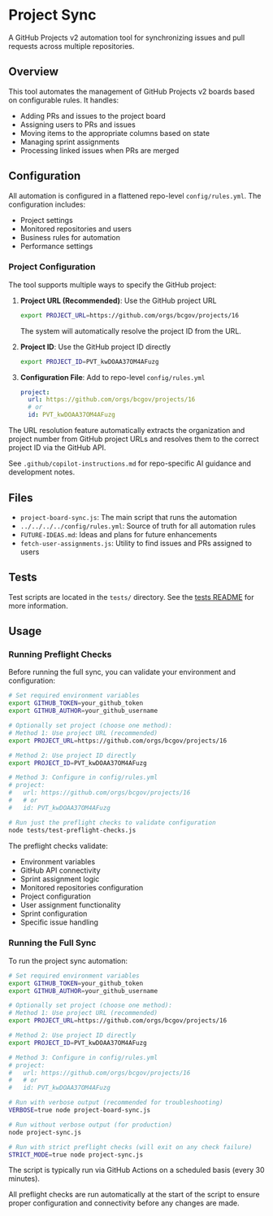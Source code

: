 # Project Sync

A GitHub Projects v2 automation tool for synchronizing issues and pull requests across multiple repositories.

## Overview

This tool automates the management of GitHub Projects v2 boards based on configurable rules. It handles:

- Adding PRs and issues to the project board
- Assigning users to PRs and issues
- Moving items to the appropriate columns based on state
- Managing sprint assignments
- Processing linked issues when PRs are merged

## Configuration

All automation is configured in a flattened repo-level `config/rules.yml`. The configuration includes:
- Project settings
- Monitored repositories and users
- Business rules for automation
- Performance settings

### Project Configuration

The tool supports multiple ways to specify the GitHub project:

1. **Project URL (Recommended)**: Use the GitHub project URL
   ```bash
   export PROJECT_URL=https://github.com/orgs/bcgov/projects/16
   ```
   The system will automatically resolve the project ID from the URL.

2. **Project ID**: Use the GitHub project ID directly
   ```bash
   export PROJECT_ID=PVT_kwDOAA37OM4AFuzg
   ```

3. **Configuration File**: Add to repo-level `config/rules.yml`
   ```yaml
   project:
     url: https://github.com/orgs/bcgov/projects/16
     # or
     id: PVT_kwDOAA37OM4AFuzg
   ```

The URL resolution feature automatically extracts the organization and project number from GitHub project URLs and resolves them to the correct project ID via the GitHub API.

See `.github/copilot-instructions.md` for repo-specific AI guidance and development notes.

## Files

- `project-board-sync.js`: The main script that runs the automation
- `../../../../config/rules.yml`: Source of truth for all automation rules
- `FUTURE-IDEAS.md`: Ideas and plans for future enhancements
- `fetch-user-assignments.js`: Utility to find issues and PRs assigned to users

## Tests

Test scripts are located in the `tests/` directory. See the [tests README](tests/README.md) for more information.

## Usage

### Running Preflight Checks

Before running the full sync, you can validate your environment and configuration:

```bash
# Set required environment variables
export GITHUB_TOKEN=your_github_token
export GITHUB_AUTHOR=your_github_username

# Optionally set project (choose one method):
# Method 1: Use project URL (recommended)
export PROJECT_URL=https://github.com/orgs/bcgov/projects/16

# Method 2: Use project ID directly
export PROJECT_ID=PVT_kwDOAA37OM4AFuzg

# Method 3: Configure in config/rules.yml
# project:
#   url: https://github.com/orgs/bcgov/projects/16
#   # or
#   id: PVT_kwDOAA37OM4AFuzg

# Run just the preflight checks to validate configuration
node tests/test-preflight-checks.js
```

The preflight checks validate:
- Environment variables
- GitHub API connectivity
- Sprint assignment logic
- Monitored repositories configuration
- Project configuration
- User assignment functionality
- Sprint configuration
- Specific issue handling

### Running the Full Sync

To run the project sync automation:

```bash
# Set required environment variables
export GITHUB_TOKEN=your_github_token
export GITHUB_AUTHOR=your_github_username

# Optionally set project (choose one method):
# Method 1: Use project URL (recommended)
export PROJECT_URL=https://github.com/orgs/bcgov/projects/16

# Method 2: Use project ID directly
export PROJECT_ID=PVT_kwDOAA37OM4AFuzg

# Method 3: Configure in config/rules.yml
# project:
#   url: https://github.com/orgs/bcgov/projects/16
#   # or
#   id: PVT_kwDOAA37OM4AFuzg

# Run with verbose output (recommended for troubleshooting)
VERBOSE=true node project-board-sync.js

# Run without verbose output (for production)
node project-sync.js

# Run with strict preflight checks (will exit on any check failure)
STRICT_MODE=true node project-sync.js
```

The script is typically run via GitHub Actions on a scheduled basis (every 30 minutes).

All preflight checks are run automatically at the start of the script to ensure proper configuration and connectivity before any changes are made.
